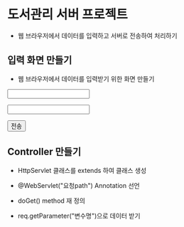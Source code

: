 # 도서관리 서버 프로젝트
* 웹 브라우저에서 데이터를 입력하고 서버로 전송하여 처리하기

## 입력 화면 만들기

* 웹 브라우저에서 데이터를 입력받기 위한 화면 만들기
<form action="요청path">
	<p><input name="변수명">
	<p><input name="변수명">
	<p><button>전송</button>
</form>

## Controller 만들기
* HttpServlet 클래스를 extends 하여 클래스 생성
* @WebServlet("요청path") Annotation 선언

* doGet() method 재 정의
* req.getParameter("변수명")으로 데이터 받기